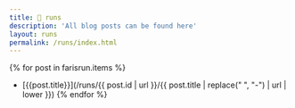 ```yaml
---
title: 🧠 runs
description: 'All blog posts can be found here'
layout: runs
permalink: /runs/index.html
---
```


{% for post in farisrun.items %}

- [{{post.title}}](/runs/{{ post.id | url }}/{{ post.title | replace(" ", "-") | url | lower }})
  {% endfor %}
